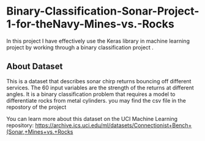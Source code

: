 # Binary-Classification-Sonar-Project-1-for-theNavy-Mines-vs.-Rocks
In this project I have effectively use the Keras library in  machine learning project by working through a binary classification project .
## About Dataset
This is a dataset that describes sonar chirp returns bouncing off different services. The 60 input variables are the strength of the returns at different angles. It is a binary classification problem that requires a model to differentiate rocks from metal cylinders. you may find the csv file in the repostory of the project

You can learn more about this dataset on the UCI Machine Learning repository:
https://archive.ics.uci.edu/ml/datasets/Connectionist+Bench+(Sonar,+Mines+vs.+Rocks

